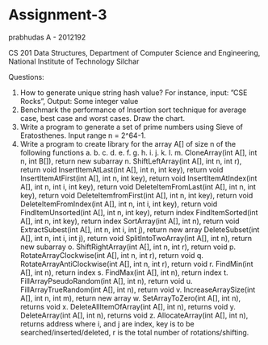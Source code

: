 # Assignment-3
prabhudas A - 2012192

CS 201 Data Structures, Department of Computer Science and Engineering, National Institute of Technology Silchar

Questions:

1. How to generate unique string hash value? For instance, input: ”CSE Rocks”, Output: Some integer value
2. Benchmark the performance of Insertion sort technique for average case, best case and worst cases. Draw the chart.
3. Write a program to generate a set of prime numbers using Sieve of Eratosthenes. Input range n = 2^64-1.
4. Write a program to create library for the array A[] of size n of the following functions
a. b. c. d. e. f. g. h. i. j. k. l.
m. CloneArray(int A[], int n, int B[]), return new subarray
n. ShiftLeftArray(int A[], int n, int r), return void
InsertItemAtLast(int A[], int n, int key), return void InsertItemAtFirst(int A[], int n, int key), return void InsertItemAtIndex(int A[], int n, int i, int key), return void DeleteItemFromLast(int A[], int n, int key), return void DeleteItemfromFirst(int A[], int n, int key), return void DeleteItemFromIndex(int A[], int n, int i, int key), return void
FindItemUnsorted(int A[], int n, int key), return index FindItemSorted(int A[], int n, int key), return index SortArray(int A[], int n), return void
ExtractSubest(int A[], int n, int i, int j), return new array DeleteSubset(int A[], int n, int i, int j), return void SplitIntoTwoArray(int A[], int n), return new subarray
o. ShiftRightArray(int A[], int n, int r), return void
p. RotateArrayClockwise(int A[], int n, int r), return void
q. RotateArrayAntiClockwise(int A[], int n, int r), return void
r. FindMin(int A[], int n), return index
s. FindMax(int A[], int n), return index
t. FillArrayPseudoRandom(int A[], int n), return void
u. FillArrayTrueRandom(int A[], int n), return void
v. IncreaseArraySize(int A[], int n, int m), return new array
w. SetArrayToZero(int A[], int n), returns void
x. DeleteAllItemOfArray(int A[], int n), returns void
y. DeleteArray(int A[], int n), returns void
z. AllocateArray(int A[], int n), returns address
where i, and j are index, key is to be searched/inserted/deleted, r is the total number of rotations/shifting.
